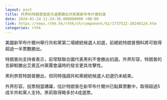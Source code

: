 ```yaml
---
layout: post
title: 外界料特朗普取逾半選票勝出共和黨新罕布什爾初選
date: 2024-01-24 11:24:38.000000000 +08:00
link: https://news.rthk.hk/rthk/ch/component/k2/1737522-20240124.htm
categories: rthk
---
```


美國新罕布什爾州舉行共和黨第二場總統候選人初選，前總統特朗普預料將可取得超過一半票數勝出。

特朗普向支持者表示，前常駐聯合國代表黑利不會勝出初選。外界形容，特朗普的言辭較勝出艾奧瓦州黨團會議時的發言更具攻擊性。

黑利恭賀特朗普勝出，但同時強調共和黨總統候選人初選仍未結束。

外界形容，投票相當踴躍，估計特朗普在新罕布什爾州已點算票數中，取得超過5成半共和黨人支持。黑莉取得略多於4成選票。
